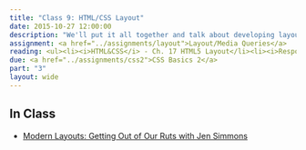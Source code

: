```yaml
---
title: "Class 9: HTML/CSS Layout"
date: 2015-10-27 12:00:00
description: "We'll put it all together and talk about developing layout systems in HTML/CSS.  We'll talk about recent advancements in CSS relating to layout.  We'll practice with a hands-on assignment using media queries."
assignment: <a href="../assignments/layout">Layout/Media Queries</a>
reading: <ul><li><i>HTML&CSS</i> - Ch. 17 HTML5 Layout</li><li><i>Responsive Web Design</i> Ch. 2 The Flexible Grid, Ch. 3 Flexible Images, Ch. 4 Media Queries</li><li><a href="https://bradfrost.github.io/this-is-responsive/patterns.html">Responsive Design Patterns</a></li><li><a href="http://deep.design/the-hamburger-menu/?utm_source=CSS-Weekly&utm_campaign=Issue-176&utm_medium=email">The Hamburger Menu Doesn't Work</a></li><li><a href="http://lucidlemon.github.io/paradeiser">Pure CSS Navigation Pattern</a></li></ul>
due: <a href="../assignments/css2">CSS Basics 2</a>
part: "3"
layout: wide
---
```


## In Class

* [Modern Layouts: Getting Out of Our Ruts with Jen Simmons](https://www.youtube.com/watch?v=ZNpn7FBp_9U&feature=youtu.be)
